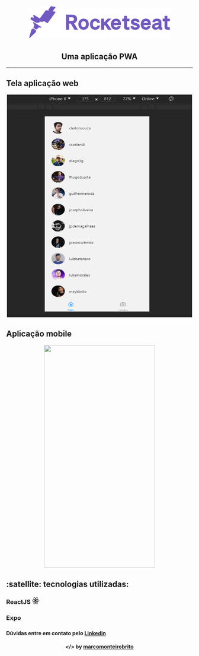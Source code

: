 <h1 align="center">
    <img alt="" title="" src="readme/rocketseat.svg">
</h1>

<h2 align="center"> Uma aplicação PWA </h2>

---

## Tela aplicação web 

<p align="center">
	<img src="readme/web.gif" width="500" height="600">
</p>

## Aplicação mobile

<p align="center">
	<img src="readme/mobile.gif" width="300" height="600"/>
</p>

<h2><strong>:satellite: tecnologias utilizadas:</strong></h2>

<h3>ReactJS <img src="readme/react-native.png" alt="react" height="18"> </h3>
<h3>Expo<h3>


<h4>Dúvidas entre em contato pelo <a href="https://www.linkedin.com/in/marco-antonio-monteiro-de-brito-541ba0144/" target="_blank">Linkedin</a> </h4>

<h4 align="center"> <em>&lt;/&gt;</em> by <a href="https://github.com/marcomonteirobrito" target="_blank">marcomonteirobrito</a> </h4>